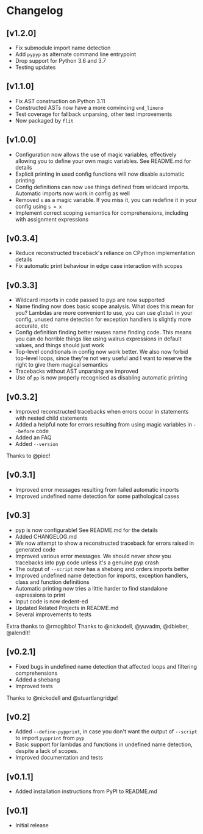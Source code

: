 # Changelog

## [v1.2.0]
- Fix submodule import name detection
- Add `pypyp` as alternate command line entrypoint
- Drop support for Python 3.6 and 3.7
- Testing updates

## [v1.1.0]

- Fix AST construction on Python 3.11
- Constructed ASTs now have a more convincing `end_lineno`
- Test coverage for fallback unparsing, other test improvements
- Now packaged by `flit`

## [v1.0.0]

- Configuration now allows the use of magic variables, effectively allowing you to define your own
magic variables. See README.md for details
- Explicit printing in used config functions will now disable automatic printing
- Config definitions can now use things defined from wildcard imports. Automatic imports now work
in config as well
- Removed `s` as a magic variable. If you miss it, you can redefine it in your config using `s = x`
- Implement correct scoping semantics for comprehensions, including with assignment expressions

## [v0.3.4]

- Reduce reconstructed traceback's reliance on CPython implementation details
- Fix automatic print behaviour in edge case interaction with scopes

## [v0.3.3]

- Wildcard imports in code passed to pyp are now supported
- Name finding now does basic scope analysis. What does this mean for you? Lambdas are more
convenient to use, you can use `global` in your config, unused name detection for exception handlers
is slightly more accurate, etc
- Config definition finding better reuses name finding code. This means you can do horrible things
like using walrus expressions in default values, and things should just work
- Top-level conditionals in config now work better. We also now forbid top-level loops, since
they're not very useful and I want to reserve the right to give them magical semantics
- Tracebacks without AST unparsing are improved
- Use of `pp` is now properly recognised as disabling automatic printing

## [v0.3.2]

- Improved reconstructed tracebacks when errors occur in statements with nested child statements
- Added a helpful note for errors resulting from using magic variables in `--before` code
- Added an FAQ
- Added `--version`

Thanks to @piec!

## [v0.3.1]

- Improved error messages resulting from failed automatic imports
- Improved undefined name detection for some pathological cases

## [v0.3]

- pyp is now configurable! See README.md for the details
- Added CHANGELOG.md
- We now attempt to show a reconstructed traceback for errors raised in generated code
- Improved various error messages. We should never show you tracebacks into pyp code unless it's a
genuine pyp crash
- The output of `--script` now has a shebang and orders imports better
- Improved undefined name detection for imports, exception handlers, class and function definitions
- Automatic printing now tries a little harder to find standalone expressions to print
- Input code is now dedent-ed
- Updated Related Projects in README.md
- Several improvements to tests

Extra thanks to @rmcgibbo!
Thanks to @nickodell, @yuvadm, @dbieber, @alendit!

## [v0.2.1]

- Fixed bugs in undefined name detection that affected loops and filtering comprehensions
- Added a shebang
- Improved tests

Thanks to @nickodell and @stuartlangridge!

## [v0.2]

- Added `--define-pypprint`, in case you don't want the output of `--script` to import `pypprint` from `pyp`
- Basic support for lambdas and functions in undefined name detection, despite a lack of scopes.
- Improved documentation and tests

## [v0.1.1]

- Added installation instructions from PyPI to README.md

## [v0.1]

- Initial release
